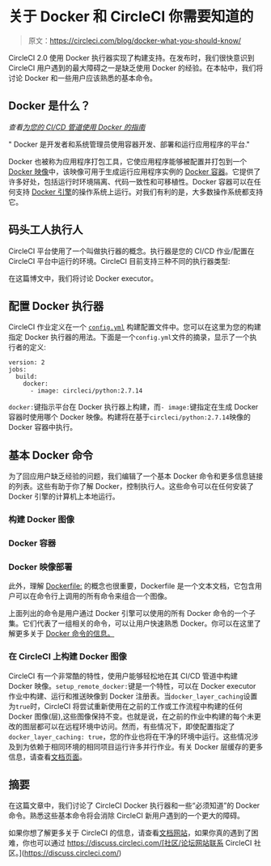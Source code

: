# 关于 Docker 和 CircleCI 你需要知道的

> 原文：<https://circleci.com/blog/docker-what-you-should-know/>

CircleCI 2.0 使用 Docker 执行器实现了构建支持。在发布时，我们很快意识到 CircleCI 用户遇到的最大障碍之一是缺乏使用 Docker 的经验。在本帖中，我们将讨论 Docker 和一些用户应该熟悉的基本命令。

## Docker 是什么？

*查看[为您的 CI/CD 管道使用 Docker 的指南](https://circleci.com/blog/docker-what-you-should-know/)*

" Docker 是开发者和系统管理员使用容器开发、部署和运行应用程序的平台."

Docker 也被称为应用程序打包工具，它使应用程序能够被配置并打包到一个 [Docker 映像](https://docs.docker.com/get-started/#images-and-containers)中，该映像可用于生成运行应用程序实例的 [Docker 容器](https://docs.docker.com/get-started/#images-and-containers)。它提供了许多好处，包括运行时环境隔离、代码一致性和可移植性。Docker 容器可以在任何支持 [Docker 引擎](https://www.docker.com/products/docker-engine)的操作系统上运行。对我们有利的是，大多数操作系统都支持它。

## 码头工人执行人

CircleCI 平台使用了一个叫做执行器的概念。执行器是您的 CI/CD 作业/配置在 CircleCI 平台中运行的环境。CircleCI 目前支持三种不同的执行器类型:

在这篇博文中，我们将讨论 Docker executor。

## 配置 Docker 执行器

CircleCI 作业定义在一个 [`config.yml`](https://circleci.com/docs/configuration-reference/) 构建配置文件中。您可以在这里为您的构建指定 Docker 执行器的用法。下面是一个`config.yml`文件的摘录，显示了一个执行者的定义:

```
version: 2
jobs:
  build:
    docker:
      - image: circleci/python:2.7.14 
```

`docker:`键指示平台在 Docker 执行器上构建，而`- image:`键指定在生成 Docker 容器时使用哪个 Docker 映像。构建将在基于`circleci/python:2.7.14`映像的 Docker 容器中执行。

## 基本 Docker 命令

为了回应用户缺乏经验的问题，我们编辑了一个基本 Docker 命令和更多信息链接的列表。这些有助于你了解 Docker，控制执行人。这些命令可以在任何安装了 Docker 引擎的计算机上本地运行。

### 构建 Docker 图像

### Docker 容器

### Docker 映像部署

此外，理解 [Dockerfile:](https://docs.docker.com/engine/reference/builder/) 的概念也很重要，Dockerfile 是一个文本文档，它包含用户可以在命令行上调用的所有命令来组合一个图像。

上面列出的命令是用户通过 Docker 引擎可以使用的所有 Docker 命令的一个子集。它们代表了一组相关的命令，可以让用户快速熟悉 Docker。你可以在这里了解更多关于 [Docker 命令的信息。](https://docs.docker.com/engine/reference/commandline/docker/)

### 在 CircleCI 上构建 Docker 图像

CircleCI 有一个非常酷的特性，使用户能够轻松地在其 CI/CD 管道中构建 Docker 映像。`setup_remote_docker:`键是一个特性，可以在 Docker executor 作业中构建、运行和推送映像到 Docker 注册表。当`docker_layer_caching`设置为`true`时，CircleCI 将尝试重新使用在之前的工作或工作流程中构建的任何 Docker 图像(层),这些图像保持不变。也就是说，在之前的作业中构建的每个未更改的图层都可以在远程环境中访问。然而，有些情况下，即使配置指定了`docker_layer_caching: true`，您的作业也将在干净的环境中运行。这些情况涉及到为依赖于相同环境的相同项目运行许多并行作业。有关 Docker 层缓存的更多信息，请查看[文档页面](https://circleci.com/docs/docker-layer-caching/)。

## 摘要

在这篇文章中，我们讨论了 CircleCI Docker 执行器和一些“必须知道”的 Docker 命令。熟悉这些基本命令将会消除 CircleCI 新用户遇到的一个更大的障碍。

如果你想了解更多关于 CircleCI 的信息，请查看[文档网站](https://circleci.com/docs/)，如果你真的遇到了困难，你也可以通过 https://discuss.circleci.com/[社区/论坛网站联系 CircleCI 社区。](https://discuss.circleci.com/)